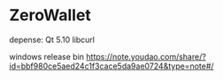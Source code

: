 # ZeroWallet

depense:
Qt 5.10
libcurl

windows release bin
https://note.youdao.com/share/?id=bbf980ce5aed24c1f3cace5da9ae0724&type=note#/
